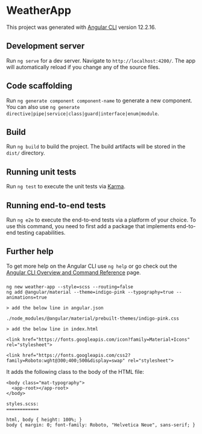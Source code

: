 # WeatherApp

This project was generated with [Angular CLI](https://github.com/angular/angular-cli) version 12.2.16.

## Development server

Run `ng serve` for a dev server. Navigate to `http://localhost:4200/`. The app will automatically reload if you change any of the source files.

## Code scaffolding

Run `ng generate component component-name` to generate a new component. You can also use `ng generate directive|pipe|service|class|guard|interface|enum|module`.

## Build

Run `ng build` to build the project. The build artifacts will be stored in the `dist/` directory.

## Running unit tests

Run `ng test` to execute the unit tests via [Karma](https://karma-runner.github.io).

## Running end-to-end tests

Run `ng e2e` to execute the end-to-end tests via a platform of your choice. To use this command, you need to first add a package that implements end-to-end testing capabilities.

## Further help

To get more help on the Angular CLI use `ng help` or go check out the [Angular CLI Overview and Command Reference](https://angular.io/cli) page.

###

```
ng new weather-app --style=scss --routing=false
ng add @angular/material --theme=indigo-pink --typography=true --animations=true

> add the below line in angular.json

./node_modules/@angular/material/prebuilt-themes/indigo-pink.css

> add the below line in index.html

<link href="https://fonts.googleapis.com/icon?family=Material+Icons" rel="stylesheet">

<link href="https://fonts.googleapis.com/css2?family=Roboto:wght@300;400;500&display=swap" rel="stylesheet">

```

It adds the following class to the body of the HTML file:

```
<body class="mat-typography">
  <app-root></app-root>
</body>

styles.scss:
============

html, body { height: 100%; }
body { margin: 0; font-family: Roboto, "Helvetica Neue", sans-serif; }
```
